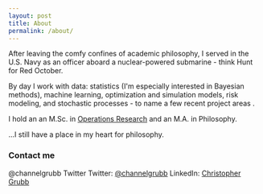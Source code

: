 ```yaml
---
layout: post  
title: About  
permalink: /about/
---
```


After leaving the comfy confines of academic philosophy, I served in the U.S. Navy as an officer aboard a nuclear-powered submarine - think Hunt for Red October. 

By day I work with data: statistics (I'm especially interested in Bayesian methods), machine learning, optimization and simulation models, risk modeling, and stochastic processes - to name a few recent project areas .

I hold an an M.Sc. in [Operations Research][1] and an M.A. in Philosophy.

...I still have a place in my heart for philosophy.

### Contact me

@channelgrubb Twitter
Twitter: [@channelgrubb][2]
LinkedIn: [Christopher Grubb][3]

[1]:	https://en.wikipedia.org/wiki/Operations_research
[2]:	(https://twitter.com/channelgrubb) "@channelgrubb"
[3]:	(https://www.linkedin.com/in/christophergrubb/) "Christopher Grubb"
